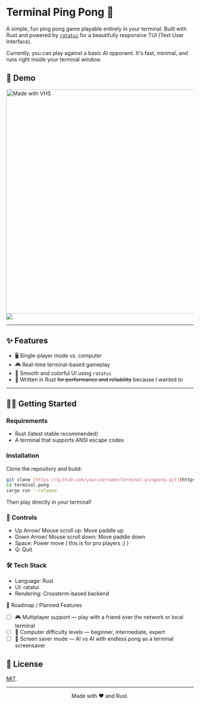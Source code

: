 # Terminal Ping Pong 🏓

A simple, fun ping pong game playable entirely in your terminal. Built with Rust and powered by [`ratatui`](https://crates.io/crates/ratatui) for a beautifully responsive TUI (Text User Interface).

Currently, you can play against a basic AI opponent. It's fast, minimal, and runs right inside your terminal window.

## 🎥 Demo
<div>
<img src="https://vhs.charm.sh/vhs-6mvBhYmwwrMUSYQOCBSQlB.gif" alt="Made with VHS" width="1200" height="600" />

<a href="https://vhs.charm.sh">
  <img src="https://stuff.charm.sh/vhs/badge.svg" />
</a>
</div>

---

## ✨ Features

- 🖥️ Single-player mode vs. computer
- 🎮 Real-time terminal-based gameplay
- 🎨 Smooth and colorful UI using `ratatui`
- 🚀 Written in Rust <del>for performance and reliability</del> because I wanted to

---

## 🧑‍💻 Getting Started

### Requirements

- Rust (latest stable recommended)
- A terminal that supports ANSI escape codes

### Installation

Clone the repository and build:

```bash
git clone [https://github.com/yourusername/terminal-pingpong.git](https://github.com/IshmamR/terminal.pong)
cd terminal.pong
cargo run --release
```

Then play directly in your terminal!

### 🎯 Controls

- Up Arrow/ Mouse scroll up: Move paddle up
- Down Arrow/ Mouse scroll down: Move paddle down
- Space: Power move ( this is for pro players ;) )
- Q: Quit

### 🛠 Tech Stack

- Language: Rust
- UI: ratatui
- Rendering: Crossterm-based backend

🚧 Roadmap / Planned Features

- [ ] 🎮 Multiplayer support — play with a friend over the network or local terminal
- [ ] 🧠 Computer difficulty levels — beginner, intermediate, expert
- [ ] 🌈 Screen saver mode — AI vs AI with endless pong as a terminal screensaver

## 📜 License

[MIT](LICENSE).

---

<div style="text-align:center">
Made with ❤️ and Rust.
</div>
